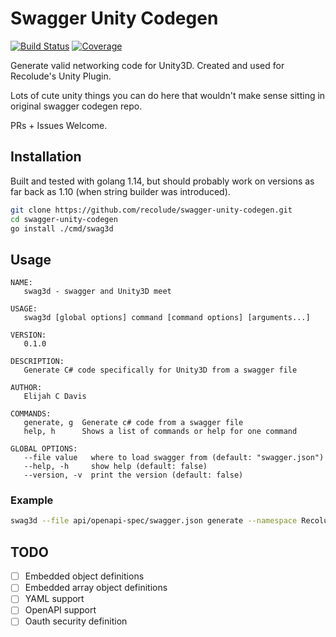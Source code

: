 # Swagger Unity Codegen

[![Build Status](https://travis-ci.com/recolude/swagger-unity-codegen.svg?branch=master)](https://travis-ci.com/recolude/swagger-unity-codegen) [![Coverage](https://codecov.io/gh/recolude/swagger-unity-codegen/branch/master/graph/badge.svg)](https://codecov.io/gh/recolude/swagger-unity-codegen)

Generate valid networking code for Unity3D. Created and used for Recolude's Unity Plugin.

Lots of cute unity things you can do here that wouldn't make sense sitting in original swagger codegen repo.

PRs + Issues Welcome.

## Installation

Built and tested with golang 1.14, but should probably work on versions as far back as 1.10 (when string builder was introduced).

```bash
git clone https://github.com/recolude/swagger-unity-codegen.git
cd swagger-unity-codegen
go install ./cmd/swag3d
```

## Usage

```
NAME:
   swag3d - swagger and Unity3D meet

USAGE:
   swag3d [global options] command [command options] [arguments...]

VERSION:
   0.1.0

DESCRIPTION:
   Generate C# code specifically for Unity3D from a swagger file

AUTHOR:
   Elijah C Davis

COMMANDS:
   generate, g  Generate c# code from a swagger file
   help, h      Shows a list of commands or help for one command

GLOBAL OPTIONS:
   --file value   where to load swagger from (default: "swagger.json")
   --help, -h     show help (default: false)
   --version, -v  print the version (default: false)
```

### Example

```bash
swag3d --file api/openapi-spec/swagger.json generate --namespace Recolude.API > API.cs
```

## TODO

- [ ] Embedded object definitions
- [ ] Embedded array object definitions
- [ ] YAML support
- [ ] OpenAPI support
- [ ] Oauth security definition
